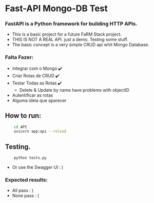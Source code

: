 # Fast-API Mongo-DB Test


### FastAPI is a Python framework for building HTTP APIs.

* This is a basic project for a future FaRM Stack project.
* THIS IS NOT A REAL API. just a demo. Testing some stuff. 
* The basic concept is a very simple CRUD api whit Mongo Database.

### Falta Fazer:
- Integrar com o Mongo ✔️
- Criar Rotas de CRUD ✔️
- Testar Todas as Rotas ✔️
  - Delete & Update by name have problems with objectID
- Autentificar as rotas
- Alguma ideia que aparecer


## How to run:
```sh
    cd API
    uvicorn app:api --reload
```

## Testing.
```python
    python tests.py
```
- Or use the Swagger UI : )

### Expected results:
- All pass : )
- None pass : (
